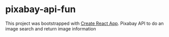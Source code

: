 # pixabay-api-fun
This project was bootstrapped with [Create React App](https://github.com/facebook/create-react-app).
Pixabay API to do an image search and return image information
